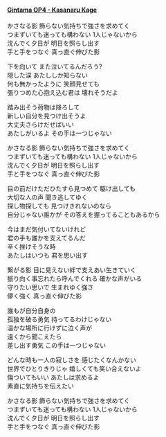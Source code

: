 #### [Gintama OP4 - Kasanaru Kage](https://www.youtube.com/watch?v=rTtwc00q-oo)  
かさなる影 飾らない気持ちで強さを求めてく  
つまずいても迷っても構わない 1人じゃないから  
沈んでく夕日が 明日を照らし出す  
手と手をつなぐ 真っ直ぐ伸びた影  

下を向いて また泣いてるんだろう?  
隠した涙 あたししか知らない  
何も無かったように 笑顔見せても  
張りつめた心抱え込む君は 壊れそうだよ  

踏み出そう荷物は降ろして  
新しい自分を見つけ出そうよ  
大丈夫さらけだせばいい  
あたしがいるよ その手は一つじゃない  

かさなる影 飾らない気持ちで強さを求めてく  
つまずいても迷っても構わない 1人じゃないから  
沈んでく夕日が 明日を照らし出す  
手と手をつなぐ 真っ直ぐ伸びた影  

目の前だけただひたすら見つめて 駆け出しても  
大切な人の声 聞き逃してゆく  
探し物探しても 見つけきれないのなら  
自分じゃない誰かが その答えを握ってることもあるから  

今はまだ気付いてないけれど  
君の手も誰かを支えてるんだ  
辛く挫けそうな時  
あたしはいつも 君を思い出す  

繋がる影 目に見えない絆で支えあい生きていく  
振り向く事忘れたら呼んでくれる 確かな声がいる  
守りたい思いで 生まれゆく強さ  
儚く強く 真っ直ぐ伸びた影  

誰もが自分自身の  
孤独を破る勇気 持ってるわけじゃない  
温かな場所に行けずに泣く声が  
遠くから聞こえたら  
差し出す勇気 この手は一つじゃない  

どんな時も一人の寂しさを 感じたくなんかない  
世界でひとりきりじゃ 嬉しくても笑い合えないよ  
傷ついてもいい あたしは求めるよ  
素直に気持ちを伝えたい  

かさなる影 飾らない気持ちで強さを求めてく  
つまずいても迷っても構わない 1人じゃないから  
沈んでく夕日が 明日を照らし出す  
手と手をつなぐ 真っ直ぐ伸びた影